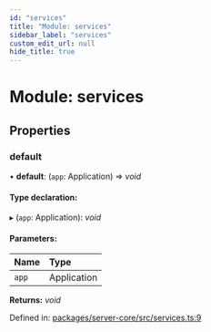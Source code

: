 ```yaml
---
id: "services"
title: "Module: services"
sidebar_label: "services"
custom_edit_url: null
hide_title: true
---
```


# Module: services

## Properties

### default

• **default**: (`app`: Application) => *void*

#### Type declaration:

▸ (`app`: Application): *void*

#### Parameters:

Name | Type |
:------ | :------ |
`app` | Application |

**Returns:** *void*

Defined in: [packages/server-core/src/services.ts:9](https://github.com/xr3ngine/xr3ngine/blob/a16a45d7e/packages/server-core/src/services.ts#L9)
